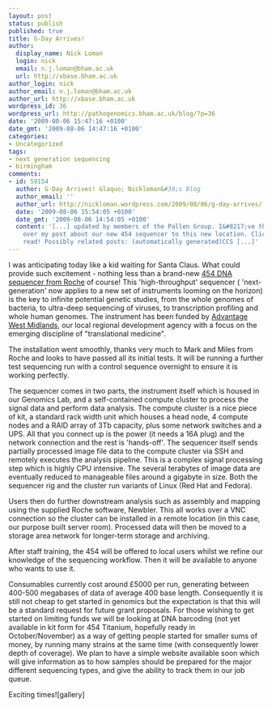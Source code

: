 ```yaml
---
layout: post
status: publish
published: true
title: G-Day Arrives!
author:
  display_name: Nick Loman
  login: nick
  email: n.j.loman@bham.ac.uk
  url: http://xbase.bham.ac.uk
author_login: nick
author_email: n.j.loman@bham.ac.uk
author_url: http://xbase.bham.ac.uk
wordpress_id: 36
wordpress_url: http://pathogenomics.bham.ac.uk/blog/?p=36
date: '2009-08-06 15:47:16 +0100'
date_gmt: '2009-08-06 14:47:16 +0100'
categories:
- Uncategorized
tags:
- next generation sequencing
- birmingham
comments:
- id: 59154
  author: G-Day Arrives! &laquo; Nickloman&#39;s Blog
  author_email: ''
  author_url: http://nickloman.wordpress.com/2009/08/06/g-day-arrives/
  date: '2009-08-06 15:54:05 +0100'
  date_gmt: '2009-08-06 14:54:05 +0100'
  content: '[...] updated by members of the Pallen Group. I&#8217;ve therefore ported
    over my post about our new 454 sequencer to this new location. Click through to
    read! Possibly related posts: (automatically generated)CCS [...]'
---
```

<p>I was anticipating today like a kid waiting for Santa Claus. What could provide such excitement - nothing less than a brand-new <a href="http://www.454.com">454 DNA sequencer from Roche</a> of course! This 'high-throughput' sequencer ( 'next-generation' now applies to a new set of instruments looming on the horizon) is the key to infinite potential genetic studies, from the whole genomes of bacteria, to ultra-deep sequencing of viruses, to transcription profiling and whole human genomes. The instrument has been funded by <a href="http://www.advantagewm.co.uk/">Advantage West Midlands</a>, our local regional development agency with a focus on the emerging discipline of  "translational medicine".</p>
<p>The installation went smoothly, thanks very much to Mark and Miles from Roche and looks to have passed all its initial tests. It will be running a further test sequencing run with a control sequence overnight to ensure it is working perfectly.</p>
<p>The sequencer comes in two parts, the instrument itself which is housed in our Genomics Lab, and a self-contained compute cluster to process the signal data and perform data analysis.  The compute cluster is a nice piece of kit, a standard rack width unit which houses a head node, 4 compute nodes and a RAID array of 3Tb capacity, plus some network switches and a UPS. All that you connect up is the power (it needs a 16A plug) and the network connection and the rest is 'hands-off'. The sequencer itself sends partially processed image file data to the compute cluster via SSH and remotely executes the analysis pipeline. This is a complex signal processing step which is highly CPU intensive. The several terabytes of image data are eventually reduced to manageable files around a gigabyte in size.  Both the sequencer rig and the cluster run variants of Linux (Red Hat and Fedora).</p>
<p>Users then do further downstream analysis such as assembly and mapping using the supplied Roche software, Newbler. This all works over a VNC connection so the cluster can be installed in a remote location (in this case, our purpose built server room). Processed data will then be moved to a storage area network for longer-term storage and archiving.</p>
<p>After staff training, the 454 will be offered to local users whilst we refine our knowledge of the sequencing workflow. Then it will be available to anyone who wants to use it.</p>
<p>Consumables currently cost around £5000 per run, generating between 400-500 megabases of data of average 400 base length. Consequently it is still not cheap to get started in genomics but the expectation is that this will be a standard request for future grant proposals. For those wishing to get started on limiting funds we will be looking at DNA barcoding (not yet available in kit form for 454 Titanium, hopefully ready in October/November) as a way of getting people started for smaller sums of money, by running many strains at the same time (with consequently lower depth of coverage). We plan to have a simple website available soon which will give information as to how samples should be prepared for the major different sequencing types, and give the ability to track them in our job queue.</p>
<p>Exciting times![gallery]</p>

